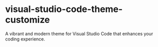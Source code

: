 # visual-studio-code-theme-customize
A vibrant and modern theme for Visual Studio Code that enhances your coding experience.
